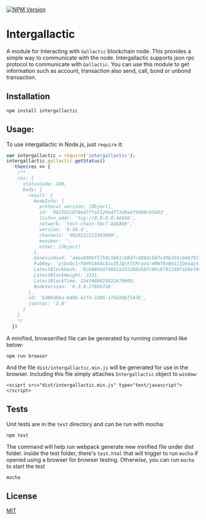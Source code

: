   [![NPM Version][npm-image]][npm-url]

# Intergallactic
A module for Interacting with `Gallactic` blockchain node. This provides a simple way to communicate with the node.
Intergallactic supports json rpc protocol to communicate with `Gallactic`. You can use this module to get information such as account, transaction also send, call, bond or unbond transaction.

## Installation
```npm install intergallactic```

## Usage:
To use intergallactic in Node.js, just ```require``` it:

```js
var intergallactic = require('intergallactic');
intergallactic.gallactic.getStatus()
  .then(res => {
    /**
    res: {
      statusCode: 200,
      body: {
        result: {
          NodeInfo: {
            protocol_version: [Object],
            id: '982592c078ed7ffa5529a4f73d9a479498cb5b03',
            listen_addr: 'tcp://0.0.0.0:46656',
            network: 'test-chain-5bc7-A4EA60',
            version: '0.26.4',
            channels: '4020212223303800',
            moniker: '',
            other: [Object]
          },
          GenesisHash: 'a4ea6096f5750c5b61c80d7c488dcb07c49b2b5c04b70111b45546d0d77a9575',
          PubKey: 'pjDvQc1rF8HhCAK8L8zu3SJQcKtCMroo1rmRWf8o8m111DexqzX',
          LatestBlockHash: '6c6889dd74663a3553b026b7c89c8781240fa28ef849b6cff448399a0d3419c3',
          LatestBlockHeight: 3331,
          LatestBlockTime: 1543988825012679000,
          NodeVersion: '0.3.0-276b672b'
        },
        id: 'bd09dbba-840b-61f4-3385-1f6d20b75476',
        jsonrpc: '2.0'
      }
    }
    */
  })
```

A minified, browserified file can be generated by running command like below:

```npm run browser```

And the file ```dist/intergallactic.min.js``` will be generated for use in the browser. Including this file simply attaches ```Intergallactic``` object to ```window```:

```<sciprt src="dist/intergallactic.min.js" type="text/javascript"></script>```

## Tests
Unit tests are in the ```test``` directory and can be run with mocha:
```
npm test
```

The command will help run webpack generate new minified file under dist folder. inside the test folder, there's ```test.html``` that will trigger to run ```mocha``` if opened using a browser for browser testing. Otherwise, you can run ```mocha``` to start the test
```
mocha
```

## License
[MIT](LICENSE)

[npm-image]: https://img.shields.io/npm/v/intergallactic.svg
[npm-url]: https://npmjs.org/package/intergallactic
